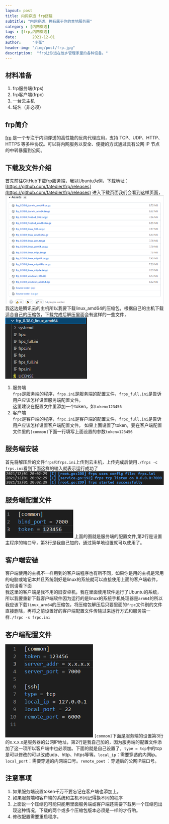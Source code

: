 ```yaml
---
layout: post
title: 内网穿透 frp搭建
subtitle: "内网穿透，拥有属于你的本地服务器"
category : [内网穿透]
tags : [frp,内网穿透]
date:       2021-12-01
author:     "小张"
header-img: "/img/post/frp.jpg"
description:  "frp让你远在他乡管理家里的各种设备。"
---
```


## 材料准备
1. frp服务端(frps)
2. frp客户端(frpc)
3. 一台云主机
4. 域名（非必须）

## frp简介
[frp](https://github.com/fatedier/frp/blob/dev/README_zh.md) 是一个专注于内网穿透的高性能的反向代理应用，支持 TCP、UDP、HTTP、HTTPS 等多种协议。可以将内网服务以安全、便捷的方式通过具有公网 IP 节点的中转暴露到公网。

## 下载及文件介绍
首先前往GitHub下载frp服务端，我以Ubuntu为例，下载地址：[https://github.com/fatedier/frp/releases](https://github.com/fatedier/frp/releases) 进入下载页面我们会看到这样页面，![frp下载页演示图](/img/post/frp_xz.png) 我这边是腾讯云的主机所以我要下载linux_amd64的压缩包，根据自己的主机下载适合自己的压缩包，下载完成后解压里面会有这样的一些文件，![frp文件夹页演示图](/img/post/frp_file.png)  
1. 服务端  
  `frps`是服务端的程序，`frps.ini`是服务端的配置文件，`frps_full.ini`是告诉用户应该怎样设置服务端配置文件。  
  这里建议在配置文件里添加一个token，如`token=123456`
2. 客户端  
  `frpc`是客户端的程序，`frpc.ini`是客户端的配置文件，`frpc_full.ini`是告诉用户应该怎样设置客户端配置文件。
  如果上面设置了token，要在客户端配置文件里的`[common]`下面一行填写上面设置的参数`token=123456`

## 服务端安装
首先将解压后的文件`frps和frps.ini`上传到云主机，上传完成后使用`./frps -c frps.ini`看到下面这样的输入就表示运行成功了 ![frps运行演示图](/img/post/frps_cg.png) 

## 服务端配置文件
![frps.ini演示图](/img/post/frps_ini.png) 上面的图就是服务端的配置文件,第2行是设置主程序的端口号，第3行是我自己加的，通过简单地设置就可以使用了。

## 客户端安装
客户端使用的主机不一样用到的客户端程序也有所不同，如果你是用的主机是常用的电脑或笔记本并且系统刚好是linux的系统就可以直接使用上面的客户端软件，否则请看下面  
我这里的客户端是我不用的旧安卓机，我在里面使用软件运行了Ubuntu的系统，所以我要重新下载客户端软件因为运行的是linux的系统手机处理器是`arm64`的所以我应该下载`linux_arm64`的压缩包，将压缩包解压后只要里面的`frpc`文件别的文件直接删除，再将之前设置好的客户端配置文件传输过来运行方式和服务端一样`./frpc -s frpc.ini`

## 客户端配置文件
![frpc.ini演示图](/img/post/frpc_ini.png) `[common]`下面是服务端的设置第3行的x.x.x.x是服务器的公网IP地址，第2行是我自己加的，因为服务端的配置文件添加了这一项所以客户端中也必须加。下面的就是自己设置了，`type = tcp`中的tcp是可以修改的可以改成udp、http、https等等。`local_ip`：需要穿透的内网ip。`local_port`：需要穿透的内网端口号。`remote_poet` ：穿透后的公网IP端口号。

## 注意事项
1. 如果服务端设置token千万不要忘记在客户端也添加上。
2. 如果服务端和客户端的系统和主机不同记得换不同的程序
3. 上面说一个压缩包可能只能用里面服务端或客户端还需要下载另一个压缩包出现这种情况，下载的两个或多个压缩包版本必须是一样的才行哟。
4. 修改配置需要重启程序。